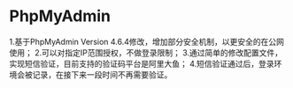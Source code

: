 # PhpMyAdmin
1.基于PhpMyAdmin Version 4.6.4修改，增加部分安全机制，以更安全的在公网使用；
2.可以对指定IP范围授权，不做登录限制；
3.通过简单的修改配置文件，实现短信验证，目前支持的验证码平台是阿里大鱼；
4.短信验证通过后，登录环境会被记录，在接下来一段时间不再需要验证。
